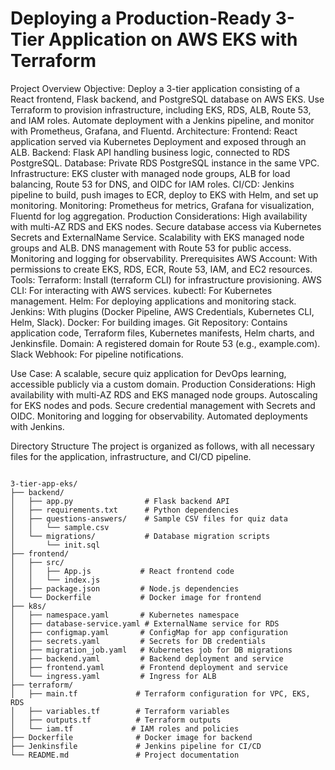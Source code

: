 # Deploying a Production-Ready 3-Tier Application on AWS EKS with Terraform

Project Overview
Objective: Deploy a 3-tier application consisting of a React frontend, Flask backend, and PostgreSQL database on AWS EKS. Use Terraform to provision infrastructure, including EKS, RDS, ALB, Route 53, and IAM roles. Automate deployment with a Jenkins pipeline, and monitor with Prometheus, Grafana, and Fluentd.
Architecture:
Frontend: React application served via Kubernetes Deployment and exposed through an ALB.
Backend: Flask API handling business logic, connected to RDS PostgreSQL.
Database: Private RDS PostgreSQL instance in the same VPC.
Infrastructure: EKS cluster with managed node groups, ALB for load balancing, Route 53 for DNS, and OIDC for IAM roles.
CI/CD: Jenkins pipeline to build, push images to ECR, deploy to EKS with Helm, and set up monitoring.
Monitoring: Prometheus for metrics, Grafana for visualization, Fluentd for log aggregation.
Production Considerations:
High availability with multi-AZ RDS and EKS nodes.
Secure database access via Kubernetes Secrets and ExternalName Service.
Scalability with EKS managed node groups and ALB.
DNS management with Route 53 for public access.
Monitoring and logging for observability.
Prerequisites
AWS Account: With permissions to create EKS, RDS, ECR, Route 53, IAM, and EC2 resources.
Tools:
Terraform: Install (terraform CLI) for infrastructure provisioning.
AWS CLI: For interacting with AWS services.
kubectl: For Kubernetes management.
Helm: For deploying applications and monitoring stack.
Jenkins: With plugins (Docker Pipeline, AWS Credentials, Kubernetes CLI, Helm, Slack).
Docker: For building images.
Git Repository: Contains application code, Terraform files, Kubernetes manifests, Helm charts, and Jenkinsfile.
Domain: A registered domain for Route 53 (e.g., example.com).
Slack Webhook: For pipeline notifications.

Use Case: A scalable, secure quiz application for DevOps learning, accessible publicly via a custom domain.
Production Considerations:
High availability with multi-AZ RDS and EKS managed node groups.
Autoscaling for EKS nodes and pods.
Secure credential management with Secrets and OIDC.
Monitoring and logging for observability.
Automated deployments with Jenkins.

Directory Structure
The project is organized as follows, with all necessary files for the application, infrastructure, and CI/CD pipeline.
```

3-tier-app-eks/
├── backend/
│   ├── app.py                # Flask backend API
│   ├── requirements.txt      # Python dependencies
│   ├── questions-answers/    # Sample CSV files for quiz data
│   │   └── sample.csv
│   └── migrations/           # Database migration scripts
│       └── init.sql
├── frontend/
│   ├── src/
│   │   ├── App.js           # React frontend code
│   │   └── index.js
│   ├── package.json         # Node.js dependencies
│   └── Dockerfile           # Docker image for frontend
├── k8s/
│   ├── namespace.yaml       # Kubernetes namespace
│   ├── database-service.yaml # ExternalName service for RDS
│   ├── configmap.yaml       # ConfigMap for app configuration
│   ├── secrets.yaml         # Secrets for DB credentials
│   ├── migration_job.yaml   # Kubernetes job for DB migrations
│   ├── backend.yaml         # Backend deployment and service
│   ├── frontend.yaml        # Frontend deployment and service
│   └── ingress.yaml         # Ingress for ALB
├── terraform/
│   ├── main.tf             # Terraform configuration for VPC, EKS, RDS
│   ├── variables.tf        # Terraform variables
│   ├── outputs.tf          # Terraform outputs
│   └── iam.tf             # IAM roles and policies
├── Dockerfile              # Docker image for backend
├── Jenkinsfile             # Jenkins pipeline for CI/CD
└── README.md               # Project documentation

```

